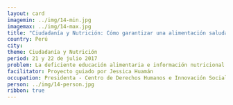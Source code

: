 ```yaml
---
layout: card
imagemin: ../img/14-min.jpg
imagemax: ../img/14-max.jpg
title: "Ciudadanía y Nutrición: Cómo garantizar una alimentación saludable en el Perú"
country: Perú
city:
theme: Ciudadanía y Nutrición
period: 21 y 22 de julio 2017
problem: La deficiente educación alimentaria e información nutricional implica una violación de los derechos de los consumidores de alimentos procesados, teniendo un efecto negativo en la salud de estos
facilitator: Proyecto guiado por Jessica Huamán
occupation: Presidenta - Centro de Derechos Humanos e Innovación Social
person: ../img/14-person.jpg
ribbon: true
---
```

